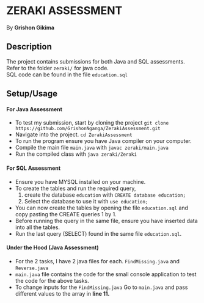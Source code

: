 # ZERAKI ASSESSMENT
By **Grishon Gikima**

## Description
The project contains submissions for both Java and SQL assessments. Refer to the folder `zeraki/` for java code.\
SQL code can be found in the file `education.sql`

## Setup/Usage
#### For Java Assessment
* To test my submission, start by cloning the project `git clone https://github.com/GrishonNganga/ZerakiAssessment.git`
* Navigate into the project. `cd ZerakiAssessment`
* To run the program ensure you have Java compiler on your computer.
* Compile the main file `main.java` with `javac zeraki/main.java`
* Run the compiled class with `java zeraki/Zeraki`

#### For SQL Assessment
* Ensure you have MYSQL installed on your machine.
* To create the tables and run the required query, 
    1. create the database `education` with `CREATE database education;`
    2. Select the database to use it with `use education;`
* You can now create the tables by opening the file `education.sql` and copy pasting the CREATE queries 1 by 1.
* Before running the query in the same file, ensure you have inserted data into all the tables.
* Run the last query (SELECT) found in the same file `education.sql`.


#### Under the Hood (Java Assessment)
* For the 2 tasks, I have 2 java files for each. `FindMissing.java` and `Reverse.java`
* `main.java` file contains the code for the small console application to test the code for the above tasks.
* To change inputs for the `FindMissing.java` Go to `main.java` and pass different values to the array in **line 11.**
